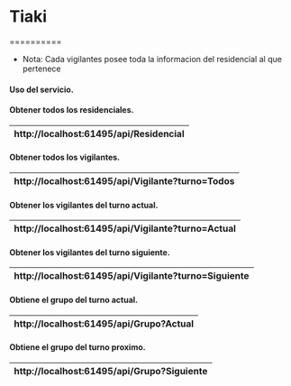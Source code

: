 # Tiaki
==========

* Nota: Cada vigilantes posee toda la informacion del residencial al que pertenece

#### Uso del servicio.

#### Obtener todos los residenciales.
| http://localhost:61495/api/Residencial |
|:-------|

#### Obtener todos los vigilantes.
| http://localhost:61495/api/Vigilante?turno=Todos |
|:-------|

#### Obtener los vigilantes del turno actual.
| http://localhost:61495/api/Vigilante?turno=Actual |
|:-------|

#### Obtener los vigilantes del turno siguiente.
| http://localhost:61495/api/Vigilante?turno=Siguiente |
|:-------|

#### Obtiene el grupo del turno actual.
| http://localhost:61495/api/Grupo?Actual |
|:-------|

#### Obtiene el grupo del turno proximo.
| http://localhost:61495/api/Grupo?Siguiente |
|:-------|
